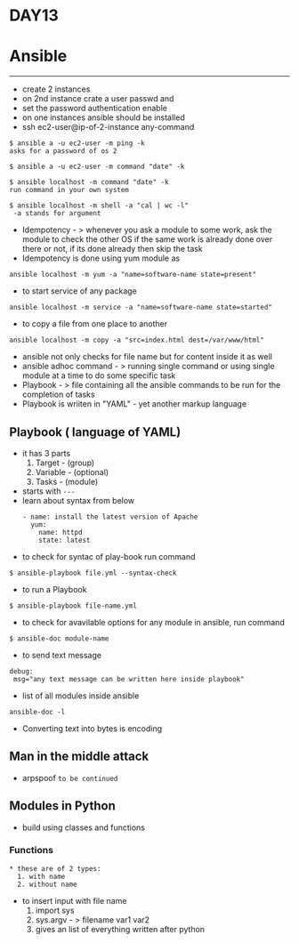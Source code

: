 # DAY13

# Ansible
---
* create 2 instances
* on 2nd instance crate a user passwd and
* set the password authentication enable
* on one instances ansible should be installed
* ssh ec2-user@ip-of-2-instance any-command
```
$ ansible a -u ec2-user -m ping -k
asks for a password of os 2
```
```
$ ansible a -u ec2-user -m command "date" -k
```
```
$ ansible localhost -m command "date" -k
run command in your own system
```
```
$ ansible localhost -m shell -a "cal | wc -l"
 -a stands for argument
```
* Idempotency - > whenever you ask a module to some work, ask the module to check the other OS if the same work is already done over there or not, if its done already then skip the task
* Idempotency is done using yum module as
```
ansible localhost -m yum -a "name=software-name state=present"
```
* to start service of any package
```
ansible localhost -m service -a "name=software-name state=started"
```
* to copy a file from one place to another
```
ansible localhost -m copy -a "src=index.html dest=/var/www/html"
```
* ansible not only checks for file name but for content inside it as well
* ansible adhoc command - > running single command or using single module at a time to do some specific task
* Playbook - > file containing all the ansible commands to be run for the completion of tasks
* Playbook is wriiten in "YAML" - yet another markup language

## Playbook ( language of YAML)
  * it has 3 parts
    1. Target - (group)
    2. Variable - (optional)
    3. Tasks - (module)
  * starts with ``` --- ```
  * learn about syntax from below
    ```
    - name: install the latest version of Apache
      yum:
        name: httpd
        state: latest

    ```
  * to check for syntac of play-book run command
  ```
  $ ansible-playbook file.yml --syntax-check
  ```
  * to run a Playbook
   ```
   $ ansible-playbook file-name.yml
   ```
   * to check for avavilable options for any module in ansible, run command
   ```
   $ ansible-doc module-name
   ```
   * to send text message
   ```
   debug:
    msg="any text message can be written here inside playbook"
   ```
   * list of all modules inside ansible
   ```
   ansible-doc -l
   ```
* Converting text into bytes is encoding
## Man in the middle attack
* arpspoof ``` to be continued ```

## Modules in Python
  * build using classes and functions
  ### Functions
    * these are of 2 types:
      1. with name
      2. without name
  * to insert input with file name
    1. import sys
    2. sys.argv - > filename var1 var2
    3. gives an list of everything written after python 
